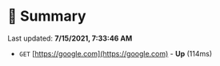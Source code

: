 # 📖 Summary
Last updated: **7/15/2021, 7:33:46 AM**

- `GET` [https://google.com](https://google.com) - **Up** (114ms)
